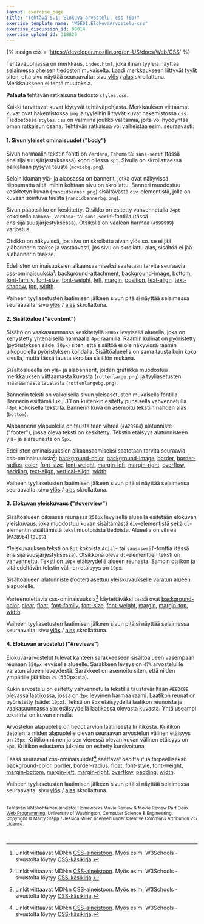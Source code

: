 ```yaml
---
layout: exercise_page
title: "Tehtävä 5.1: Elokuva-arvostelu, css (6p)"
exercise_template_name: "W5E01.ElokuvaArvostelu-css"
exercise_discussion_id: 80014
exercise_upload_id: 318820
---
```


{% assign css = 'https://developer.mozilla.org/en-US/docs/Web/CSS' %}

[background-attachment]: {{css}}/background-attachment
[background-color]: {{css}}/background-color
[background-image]: {{css}}/background-image
[border]: {{css}}/border
[border-radius]: {{css}}/border-radius
[bottom]: {{css}}/bottom
[clear]: {{css}}/clear
[color]: {{css}}/color
[float]: {{css}}/float
[font-family]: {{css}}/font-family
[font-size]: {{css}}/font-size
[font-style]: {{css}}/font-style
[font-weight]: {{css}}/font-weight
[left]: {{css}}/left
[margin]: {{css}}/margin
[margin-bottom]: {{css}}/margin-bottom
[margin-left]: {{css}}/margin-left
[margin-right]: {{css}}/margin-right
[margin-top]: {{css}}/margin-top]
[overflow]: {{css}}/overflow
[padding]: {{css}}/padding
[position]: {{css}}/position
[text-align]: {{css}}/text-align
[text-shadow]: {{css}}/text-shadow
[top]: {{css}}/top
[vertical-align]: {{css}}/vertical-align
[width]: {{css}}/width



Tehtäväpohjassa on merkkaus, `index.html`, joka ilman tyylejä näyttää selaimessa [oheisen tiedoston][vaihe0] mukaiselta. Laadi merkkaukseen liittyvät tyylit siten, että sivu näyttää seuraavalta: sivu [ylös][vaihe4a] / [alas][vaihe4b]  skrollattuna. Merkkaukseen ei tehtä muutoksia.

[vaihe0]: https://moodle2.tut.fi/mod/resource/view.php?id=318437
[vaihe4a]: https://moodle2.tut.fi/mod/resource/view.php?id=318438
[vaihe4b]: https://moodle2.tut.fi/mod/resource/view.php?id=318439


**Palauta** tehtävän ratkaisuna tiedosto `styles.css`.

Kaikki tarvittavat kuvat löytyvät tehtäväpohjasta. Merkkauksen viittaamat kuvat ovat hakemistossa `img` ja tyyleihin liittyvät kuvat hakemistossa `css`. Tiedostossa `styles.css` on valmiina joukko valitsimia, joita voi hyödyntää oman ratkaisun osana. Tehtävän ratkaisua voi vaiheistaa esim. seuraavasti:


#### 1. Sivun yleiset ominaisuudet ("body")

Sivun normaalin tekstin fontti on `Verdana`, `Tahoma` tai  `sans-serif` (tässä ensisijaisuusjärjestyksessä) koon ollessa `8pt`. Sivulla on skrollattaessa paikallaan pysyvä tausta (`moviebg.png`).

Selainikkunan ylä- ja alaosassa on bannerit, jotka ovat näkyvissä riippumatta siitä, mihin kohtaan sivu on skrollattu. Banneri muodostuu keskitetyn kuvan (`rancidbanner.png`) sisältävästä `div`-elementistä, jolla on kuvaan sointuva tausta (`rancidbannerbg.png`). 

Sivun pääotsikko on keskitetty. Otsikko on esitetty vahvennetulla `24pt` kokoisella `Tahoma`-, `Verdana`- tai  `sans-serif`-fontilla  (tässä ensisijaisuusjärjestyksessä). Otsikolla on vaalean harmaa (`#999999`) varjostus.  

Otsikko on näkyvissä, jos sivu on skrollattu aivan ylös so. se ei jää yläbannerin taakse ja vastaavasti, jos sivu on skrollattu alas, sisältöä ei jää alabannerin taakse.

Edellisten ominaisuuksien aikaansaamiseksi saatetaan tarvita seuraavia css-ominaisuuksia[^1]: 
[background-attachment][background-attachment],
[background-image][background-image],
[bottom][bottom],
[font-family][font-family],
[font-size][font-size],
[font-weight][font-weight],
[left][left],
[margin][margin],
[position][position],
[text-align][text-align],
[text-shadow][text-shadow],
[top][top],
[width][width].

[^1]: Linkit viittaavat MDN:n [CSS-aineistoon]({{css}}). Myös esim. W3Schools -sivustolta löytyy [CSS-käsikirja](https://www.w3schools.com/cssref/).

Vaiheen tyyliasetusten laatimisen jälkeen sivun pitäisi näyttää selaimessa seuraavalta:  sivu [ylös][vaihe1a] / [alas][vaihe1b]  skrollattuna.

[vaihe1a]: https://moodle2.tut.fi/mod/resource/view.php?id=318454
[vaihe1b]: https://moodle2.tut.fi/mod/resource/view.php?id=318455


#### 2. Sisältöalue ("#content")

Sisältö on vaakasuunnassa keskitetyllä `800px` levyisellä alueella, joka on kehystetty yhtenäisellä harmaalla `4px` raamilla. Raamin kulmat on pyöristetty (pyöristyksen säde: `20px`) siten, että sisältöä ei ole näkyvissä raamin ulkopuolella pyöristyksen kohdalla. Sisältöalueella on sama tausta kuin koko sivulla, mutta tässä tausta skrollaa sisällön mukana.

Sisältöalueella on ylä- ja alabannerit, joiden grafiikka muodostuu merkkauksen viittaamasta kuvasta (`rottenlarge.png`) ja tyyliasetusten määräämästä taustasta (`rottenlargebg.png`). 

Bannerin teksti on valkoisella sivun yleisasetusten mukaisella fontilla. Bannerin esittämä luku *33* on kuitenkin esitetty punaisella vahvennetulla `48pt` kokoisella tekstillä. Bannerin kuva on asemoitu tekstiin nähden alas (`bottom`). 

Alabannerin yläpuolella on taustaltaan vihreä (`#A2B964`) alatunniste ("footer"), jossa oleva teksti on keskitetty. Tekstin etäisyys alatunnisteen ylä- ja alareunasta on `5px`.

Edellisten ominaisuuksien aikaansaamiseksi saatetaan tarvita seuraavia css-ominaisuuksia[^1]: 
[background-color][background-color],
[background-image][background-image],
[border][border],
[border-radius][border-radius],
[color][color],
[font-size][font-size],
[font-weight][font-weight],
[margin-left][margin-left],
[margin-right][margin-right],
[overflow][overflow],
[padding][padding],
[text-align][text-align],
[vertical-align][vertical-align],
[width][width].


Vaiheen tyyliasetusten laatimisen jälkeen sivun pitäisi näyttää selaimessa seuraavalta:  sivu [ylös][vaihe2a] / [alas][vaihe2b] skrollattuna.

[vaihe2a]: https://moodle2.tut.fi/mod/resource/view.php?id=318466
[vaihe2b]: https://moodle2.tut.fi/mod/resource/view.php?id=318467


#### 3. Elokuvan yleiskuvaus ("#overview")

Sisältöalueen oikeassa reunassa `250px` levyisellä alueella esitetään elokuvan yleiskuvaus, joka muodostuu kuvan sisältämästä `div`-elementistä sekä `dl`-elementin sisältämistä tekstimuotoisista tiedoista. Alueella on vihreä (`#A2B964`) tausta. 

Yleiskuvauksen teksti on `8pt` kokoista `Arial`- tai `sans-serif`-fonttia (tässä ensisijaisuusjärjestyksessä). Otsikkona oleva `dt`-elementtien teksti on vahvennettu. Teksti on `10px` etäisyydellä alueen reunasta. Samoin otsikon ja sitä edeltävän tekstin välinen etäisyys on `10px`.

Sisältöalueen alatunniste (footer) asettuu yleiskuvaukselle varatun alueen alapuolelle. 

Varteenotettavia css-ominaisuuksia[^1] käytettäväksi tässä ovat
[background-color][background-color], 
[clear][clear], 
[float][float], 
[font-family][font-family], 
[font-size][font-size], 
[font-weight][font-weight], 
[margin][margin], 
[margin-top][margin-top], 
[width][width].

Vaiheen tyyliasetusten laatimisen jälkeen sivun pitäisi näyttää selaimessa seuraavalta:  sivu [ylös][vaihe3a] / [alas][vaihe3b] skrollattuna.

[vaihe3a]: https://moodle2.tut.fi/mod/resource/view.php?id=318648
[vaihe3b]: https://moodle2.tut.fi/mod/resource/view.php?id=318649


#### 4. Elokuvan arvostelut ("#reviews")

Elokuva-arvostelut tulevat kahteen sarakkeeseen sisältöalueen vasempaan reunaan `550px` levyiselle alueelle. Sarakkeen leveys on `47%` arvosteluille varatun alueen leveydestä. Sarakkeet on asemoitu siten, että niiden ympärille jää tilaa `2%` (550px:sta).

Kukin arvostelu on esitetty vahvennetulla tekstillä taustaväriltään `#E8DC9B` olevassa laatikossa, jossa on `2px` levyinen harmaa raami. Laatikon reunat on pyöristetty (säde: `10px`). Teksti on `8px` etäisyydellä laatikon reunoista ja vaakasuunnassa `5px` etäisyydellä laatikossa olevasta kuvasta. Yhtä useampi tekstirivi on kuvan rinnalla.

Arvostelun alapuolelle on tiedot arvion laatineesta kriitikosta. Kriitikon tietojen ja niiden alapuolelle olevan seuraavan arvostelun välinen etäisyys on `25px`. Kriitikon nimen ja sen vieressä olevan kuvan välinen etäisyys on `5px`. Kriitikon edustama julkaisu on esitetty kursivoituna.

Tässä seuraavat css-ominaisuudet[^1] saattavat osoittautua tarpeelliseksi:
[background-color][background-color],
[border][border],
[border-radius][border-radius],
[float][float],
[font-style][font-style],
[font-weight][font-weight],
[margin-bottom][margin-bottom],
[margin-left][margin-left],
[margin-right][margin-right],
[overflow][overflow],
[padding][padding],
[width][width].

Vaiheen tyyliasetusten laatimisen jälkeen sivun pitäisi näyttää selaimessa seuraavalta:  sivu [ylös][vaihe4a] / [alas][vaihe4b] skrollattuna.

<br/><small>
Tehtävän lähtökohtainen aineisto: Homeworks Movie Review & Movie Review Part Deux.<br/> 
[Web Programming][cse154], University of Washington, Computer Science & Engineering.<br/>
Copyright © Marty Stepp / Jessica Miller, licensed under Creative Commons Attribution 2.5 License.
</small>

<br/>

[cse154]:https://courses.cs.washington.edu/courses/cse154/



